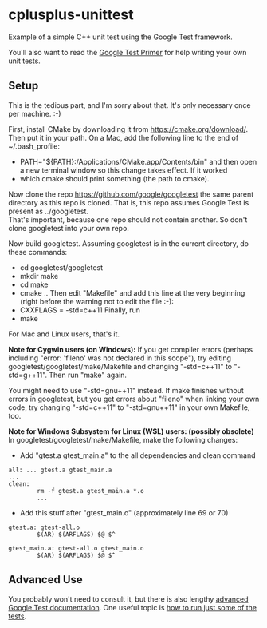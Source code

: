 # cplusplus-unittest
Example of a simple C++ unit test using the Google Test framework.  

You'll also want to read the [Google Test Primer](https://github.com/google/googletest/blob/master/googletest/docs/Primer.md) 
for help writing your own unit tests.

## Setup

This is the tedious part, and I'm sorry about that.  It's only necessary once per machine. :-)

First, install CMake by downloading it from https://cmake.org/download/.
Then put it in your path.  On a Mac, add the following line to the end of ~/.bash_profile:
* PATH="${PATH}:/Applications/CMake.app/Contents/bin"
and then open a new terminal window so this change takes effect. If it worked
* which cmake
should print something (the path to cmake).

Now clone the repo https://github.com/google/googletest the same
parent directory as this repo is cloned.  That is, this repo assumes
Google Test is present as ../googletest.  
That's important, because one repo should not contain another. 
So don't clone googletest into your own repo.

Now build googletest.  Assuming googletest is in the current directory, do these commands:
* cd googletest/googletest
* mkdir make
* cd make
* cmake ..
Then edit "Makefile" and add this line at the very beginning (right before the warning not to edit the file :-):
* CXXFLAGS = -std=c++11
Finally, run
* make

For Mac and Linux users, that's it.

**Note for Cygwin users (on Windows):** If you get compiler errors 
(perhaps including "error: 'fileno' was not declared in this scope"), 
try editing googletest/googletest/make/Makefile and changing "-std=c++11"
to "-std=g++11".  Then run "make" again.

You might need to use "-std=gnu++11" instead.  If make finishes without errors in googletest, 
but you get errors about "fileno" when linking your own code, 
try changing "-std=c++11" to "-std=gnu++11" in your own Makefile, too.

**Note for Windows Subsystem for Linux (WSL) users: (possibly obsolete)** 
In googletest/googletest/make/Makefile, make the following changes:
* Add "gtest.a gtest_main.a" to the all dependencies and clean command
```
all: ... gtest.a gtest_main.a
...
clean:
        rm -f gtest.a gtest_main.a *.o
        ...
```
* Add this stuff after "gtest_main.o" (approximately line 69 or 70)
```
gtest.a: gtest-all.o
        $(AR) $(ARFLAGS) $@ $^

gtest_main.a: gtest-all.o gtest_main.o
        $(AR) $(ARFLAGS) $@ $^
```

## Advanced Use
You probably won't need to consult it, but there is also lengthy [advanced Google Test documentation](https://github.com/google/googletest/blob/master/googletest/docs/advanced.md).  One useful topic is [how to run just some of the tests](https://github.com/google/googletest/blob/master/googletest/docs/advanced.md#running-test-programs-advanced-options).
